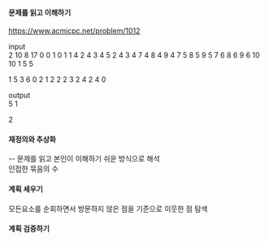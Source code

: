 #### 문제를 읽고 이해하기
https://www.acmicpc.net/problem/1012

input</br>
2
10 8 17
0 0
1 0
1 1
4 2
4 3
4 5
2 4
3 4
7 4
8 4
9 4
7 5
8 5
9 5
7 6
8 6
9 6
10 10 1
5 5

1
5 3 6
0 2
1 2
2 2
3 2
4 2
4 0


output</br>
5
1

2


#### 재정의와 추상화<br>
-- 문제를 읽고 본인이 이해하기 쉬운 방식으로 해석<br>
인접한 묶음의 수

#### 계획 세우기<br>
모든요소를 순회하면서 방문하지 않은 점을 기준으로 이웃한 점 탐색

#### 계획 검증하기
